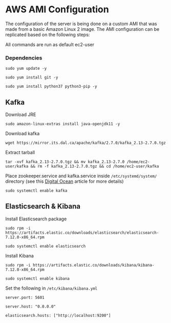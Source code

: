 # AWS AMI Configuration
The configuration of the server is being done on a custom AMI that was made from a basic Amazon Linux 2 image. The AMI configuration can be replicated based on the following steps:

All commands are run as default ec2-user

### Dependencies
`sudo yum update -y`

`sudo yum install git -y`

`sudo yum install python37 python3-pip -y`


## Kafka
Download JRE

`sudo amazon-linux-extras install java-openjdk11 -y`

Download kafka

`wget https://mirror.its.dal.ca/apache/kafka/2.7.0/kafka_2.13-2.7.0.tgz`

Extract tarball

`tar -xvf kafka_2.13-2.7.0.tgz && mv kafka_2.13-2.7.0 /home/ec2-user/kafka && rm -f kafka_2.13-2.7.0.tgz && cd /home/ec2-user/kafka`

Place zookeeper.service and kafka.service inside `/etc/systemd/system/` directory (see this [Digital Ocean](https://www.digitalocean.com/community/tutorials/how-to-install-apache-kafka-on-ubuntu-18-04) article for more details)

`sudo systemctl enable kafka`


## Elasticsearch & Kibana

Install Elasticsearch package

`sudo rpm -i https://artifacts.elastic.co/downloads/elasticsearch/elasticsearch-7.12.0-x86_64.rpm`

`sudo systemctl enable elasticsearch`

Install Kibana

`sudo rpm -i https://artifacts.elastic.co/downloads/kibana/kibana-7.12.0-x86_64.rpm`

`sudo systemctl enable kibana`

Set the following in `/etc/kibana/kibana.yml`

`server.port: 5601`

`server.host: "0.0.0.0"`

`elasticsearch.hosts: ["http://localhost:9200"]`
